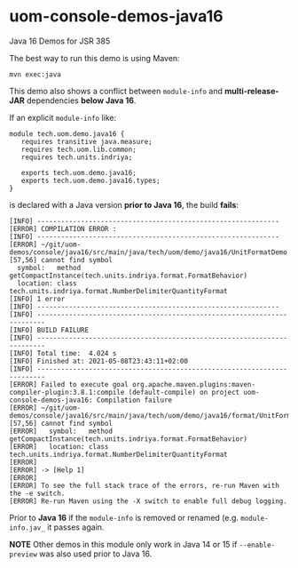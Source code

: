 # uom-console-demos-java16
Java 16 Demos for JSR 385

The best way to run this demo is using Maven:
```
mvn exec:java
```

This demo also shows a conflict between `module-info` and **multi-release-JAR** dependencies **below Java 16**.

If an explicit `module-info` like:
```
module tech.uom.demo.java16 {
   requires transitive java.measure;
   requires tech.uom.lib.common;
   requires tech.units.indriya;

   exports tech.uom.demo.java16;
   exports tech.uom.demo.java16.types;
}
```
is declared with a Java version **prior to Java 16**, the build **fails**:
```
[INFO] -------------------------------------------------------------
[ERROR] COMPILATION ERROR :
[INFO] -------------------------------------------------------------
[ERROR] ~/git/uom-demos/console/java16/src/main/java/tech/uom/demo/java16/UnitFormatDemo.java:[57,56] cannot find symbol
  symbol:   method getCompactInstance(tech.units.indriya.format.FormatBehavior)
  location: class tech.units.indriya.format.NumberDelimiterQuantityFormat
[INFO] 1 error
[INFO] -------------------------------------------------------------
[INFO] ------------------------------------------------------------------------
[INFO] BUILD FAILURE
[INFO] ------------------------------------------------------------------------
[INFO] Total time:  4.024 s
[INFO] Finished at: 2021-05-08T23:43:11+02:00
[INFO] ------------------------------------------------------------------------
[ERROR] Failed to execute goal org.apache.maven.plugins:maven-compiler-plugin:3.8.1:compile (default-compile) on project uom-console-demos-java16: Compilation failure
[ERROR] ~/git/uom-demos/console/java16/src/main/java/tech/uom/demo/java16/format/UnitFormatDemo.java:[57,56] cannot find symbol
[ERROR]   symbol:   method getCompactInstance(tech.units.indriya.format.FormatBehavior)
[ERROR]   location: class tech.units.indriya.format.NumberDelimiterQuantityFormat
[ERROR]
[ERROR] -> [Help 1]
[ERROR]
[ERROR] To see the full stack trace of the errors, re-run Maven with the -e switch.
[ERROR] Re-run Maven using the -X switch to enable full debug logging.
```

Prior to **Java 16** if the `module-info` is removed or renamed (e.g. `module-info.jav_` it passes again.

**NOTE** Other demos in this module only work in Java 14 or 15 if `--enable-preview` was also used prior to Java 16.